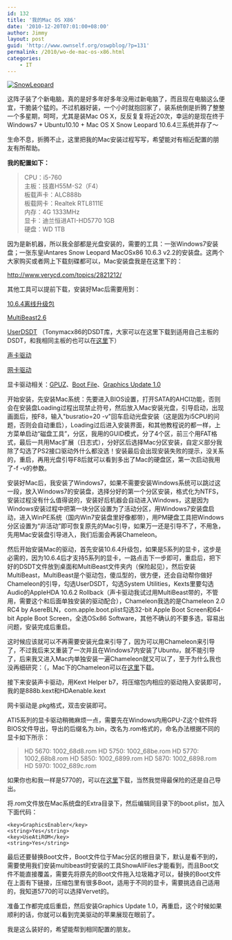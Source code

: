 ```yaml
---
id: 132
title: '我的Mac OS X86'
date: '2010-12-20T07:01:00+08:00'
author: Jimmy
layout: post
guid: 'http://www.ownself.org/oswpblog/?p=131'
permalink: /2010/wo-de-mac-os-x86.html
categories:
    - IT
---
```


[![SnowLeopard](/wp-content/uploads/2010/0ab97b0962af_106F7/SnowLeopard_thumb.jpg "SnowLeopard")](/wp-content/uploads/2010/0ab97b0962af_106F7/SnowLeopard.jpg)

这阵子装了个新电脑，真的是好多年好多年没用过新电脑了，而且现在电脑这么便宜，干脆装个猛的。不过机器好装，一个小时就抱回家了，装系统倒是折腾了整整一个多星期，呵呵，尤其是装Mac OS X，反反复复将近20次，幸运的是现在终于Windows7 + Ubuntu10.10 + Mac OS X Snow Leopard 10.6.4三系统并存了～

生命不息，折腾不止，这里把我的Mac安装过程写写，希望能对有相近配置的朋友有所帮助。

**我的配置如下：**   


> CPU：i5-760   
> 主板：技嘉H55M-S2（F4）   
> 板载声卡：ALC888b   
> 板载网卡：Realtek RTL8111E   
> 内存：4G 1333MHz   
> 显卡：迪兰恒进ATI-HD5770 1GB   
> 硬盘：WD 1TB

因为是新机器，所以我全部都是光盘安装的，需要的工具：一张Windows7安装盘；一张东皇iAntares Snow Leopard MacOSx86 10.6.3 v2.2的安装盘。这两个大家购买或者网上下载刻碟都可以，Mac安装盘我是在这里下的：

<http://www.verycd.com/topics/2821212/>

其他工具可以提前下载，安装好Mac后需要用到：

[10.6.4离线升级包](http://support.apple.com/kb/DL1049)

[MultiBeast2.6](http://www.tonymacx86.com/Public/MultiBeast.zip)

[UserDSDT](http://www.tonymacx86.com/dsdt.php) （Tonymacx86的DSDT库，大家可以在这里下载到适用自己主板的DSDT，和我相同主板的也可以在[这里](http://cid-507861a5ffb49bea.office.live.com/self.aspx/.Public/Mac%E9%A9%B1%E5%8A%A8/DSDT-GA-H55M-S2-F4.aml)下）

[声卡驱动](http://cid-507861a5ffb49bea.office.live.com/self.aspx/.Public/Mac%E9%A9%B1%E5%8A%A8/Gigabyte%5E_ALC888b.zip)

[网卡驱动](http://cid-507861a5ffb49bea.office.live.com/self.aspx/.Public/Mac%E9%A9%B1%E5%8A%A8/RealtekRTL81xx-0%5E_0%5E_67%5EM.pkg)

显卡驱动相关：[GPUZ](http://cid-507861a5ffb49bea.office.live.com/self.aspx/.Public/Mac%E9%A9%B1%E5%8A%A8/GPU-Z.0.4.9.exe)、[Boot File](http://cid-507861a5ffb49bea.office.live.com/self.aspx/.Public/Mac%E9%A9%B1%E5%8A%A8/Boot.zip)、[Graphics Update 1.0](http://support.apple.com/kb/DL1083)

开始安装，先安装Mac系统：先要进入BIOS设置，打开SATA的AHCI功能，否则会在安装盘Loading过程出现禁止符号，然后放入Mac安装光盘，引导启动，出现画面后，按F8，输入"busratio=20 -v"回车启动光盘安装（这是因为i5CPU的问题，否则会自动重启），Loading过后进入安装界面，和其他教程说的都一样，上方菜单启动“磁盘工具”，分区，我用的GUID模式，分了4个区，前三个用FAT格式，最后一共用Mac扩展（日志式），分好区后选择Mac分区安装，自定义部分我除了勾选了PS2接口驱动外什么都没选！安装最后会出现安装失败的提示，没关系的，重启，再用光盘引导F8后就可以看到多出了Mac的硬盘区，第一次启动我用了-f -v的参数。

安装好Mac后，我安装了Windows7，如果不需要安装Windows系统可以跳过这一段，放入Windows7的安装盘，选择分好的第一个分区安装，格式化为NTFS，安装过程没有什么值得说的，安装好后机器会自动进入Windows，这是因为Windows安装过程中把第一块分区设置为了活动分区，用Windows7安装盘启动，进入WinPE系统（国内Win7安装盘里好像都带），用PM硬盘工具把Windows分区设置为“非活动”即可恢复原先的Mac引导，如果万一还是引导不了，不用急，先用Mac安装盘引导进入，我们后面会再装Chameleon。

然后开始安装Mac的驱动，首先安装10.6.4升级包，如果是5系列的显卡，这步是必需的，因为10.6.4后才支持5系列的显卡，一路点击下一步即可，重启后，把下好的DSDT文件放到桌面和MultiBeast文件夹内（保险起见），然后安装MultiBeast，MultiBeast是个驱动包，傻瓜型的，很方便，还会自动帮你做好Chameleon的引导，勾选UserDSDT，勾选System Utilities，Kexts里要勾选Audio的AppleHDA 10.6.2 Rollback（声卡驱动我试过用MultiBeast带的，不管用，需要这个和后面单独安装的驱动配合），Chameleon我选的是Chameleon 2.0 RC4 by AsereBLN，com.apple.boot.plist勾选32-bit Apple Boot Screen和64-bit Apple Boot Screen，全选OSx86 Software，其他不确认的不要多选，容易出问题，安装完成后重启。

这时候应该就可以不再需要安装光盘来引导了，因为可以用Chameleon来引导了，不过我后来又重装了一次并且在Windows7内安装了Ubuntu，就不能引导了，后来我又进入Mac内单独安装一遍Chameleon就又可以了，至于为什么我也没再细研究：（，Mac下的Chameleon可以在[这里](http://cid-507861a5ffb49bea.office.live.com/self.aspx/.Public/Mac%E9%A9%B1%E5%8A%A8/Chameleon%5E_2.0%5E_RC5%5E_r653.zip)下载。

接下来安装声卡驱动，用Kext Helper b7，将压缩包内相应的驱动拖入安装即可，我的是888b.kext和HDAenable.kext

网卡驱动是.pkg格式，双击安装即可。

ATI5系列的显卡驱动稍微麻烦一点，需要先在Windows内用GPU-Z这个软件将BIOS文件导出，导出的后缀名为.bin，改名为.rom格式的，命名办法根据不同的显卡如下所示：

> HD 5670: 1002\_68d8.rom
> HD 5750: 1002\_68be.rom
> HD 5770: 1002\_68b8.rom
> HD 5850: 1002\_6899.rom
> HD 5870: 1002\_6898.rom
> HD 5970: 1002\_689c.rom

如果你也和我一样是5770的，可以在[这里](http://cid-507861a5ffb49bea.office.live.com/self.aspx/.Public/Mac%E9%A9%B1%E5%8A%A8/1002%5E_68b8.rom)下载，当然我觉得最保险的还是自己导出。

将.rom文件放在Mac系统盘的Extra目录下，然后编辑同目录下的boot.plist，加入下面代码：

```
<key>GraphicsEnabler</key>
<string>Yes</string>
<key>UseAtiROM</key>
<string>Yes</string>
```

最后还要替换Boot文件，Boot文件位于Mac分区的根目录下，默认是看不到的，需要使用我们安装multibeast时安装的工具ShowAllFiles才能看到，而且Boot文件不能直接覆盖，需要先将原先的Boot文件拖入垃圾箱才可以，替换的Boot文件在上面有下链接，压缩包里有很多Boot，适用于不同的显卡，需要挑选自己适用的，我知道5770的可以选择Vervet的。

准备工作都完成后重启，然后安装Graphics Update 1.0，再重启，这个时候如果顺利的话，你就可以看到完美驱动的苹果展现在眼前了。

我是这么装好的，希望能帮到相同配置的朋友。